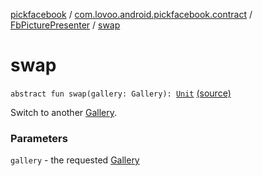 [pickfacebook](../../index.md) / [com.lovoo.android.pickfacebook.contract](../index.md) / [FbPicturePresenter](index.md) / [swap](./swap.md)

# swap

`abstract fun swap(gallery: Gallery): `[`Unit`](https://kotlinlang.org/api/latest/jvm/stdlib/kotlin/-unit/index.html) [(source)](https://github.com/lovoo/android-pickpic/blob/master/pickfacebook/pickfacebook/src/main/kotlin/com/lovoo/android/pickfacebook/contract/FbPicturePresenter.kt#L37)

Switch to another [Gallery](#).

### Parameters

`gallery` - the requested [Gallery](#)